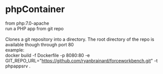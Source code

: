 # phpContainer
from php:7.0-apache
<br>
run a PHP app from git repo
<br>
<br>
Clones a git repository into a directory.  The root directory of the repo is available though through port 80
<br>
example:
<br>
docker build -f Dockerfile -p 8080:80 -e GIT_REPO_URL="https://github.com/ryanbrainard/forceworkbench.git" -t phpappsrv .
